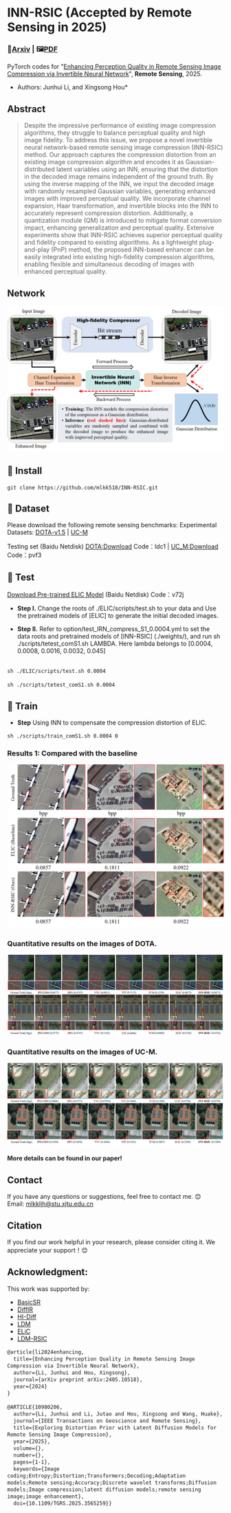 
# INN-RSIC (Accepted by Remote Sensing in 2025)
### 📖[**Arxiv**](https://arxiv.org/abs/2405.10518) | 🖼️[**PDF**](/figs/INN-RSIC.pdf)

PyTorch codes for "[Enhancing Perception Quality in Remote Sensing Image Compression via Invertible Neural Network](https://arxiv.org/abs/2405.10518)", **Remote Sensing**, 2025.

- Authors: Junhui Li, and Xingsong Hou* <br>


## Abstract
> Despite the impressive performance of existing image compression algorithms,
they struggle to balance perceptual quality and high image fidelity. To address this issue,
we propose a novel invertible neural network-based remote sensing image compression
(INN-RSIC) method. Our approach captures the compression distortion from an existing
image compression algorithm and encodes it as Gaussian-distributed latent variables
using an INN, ensuring that the distortion in the decoded image remains independent
of the ground truth. By using the inverse mapping of the INN, we input the decoded
image with randomly resampled Gaussian variables, generating enhanced images with
improved perceptual quality. We incorporate channel expansion, Haar transformation, and
invertible blocks into the INN to accurately represent compression distortion. Additionally,
a quantization module (QM) is introduced to mitigate format conversion impact, enhancing
generalization and perceptual quality. Extensive experiments show that INN-RSIC achieves
superior perceptual quality and fidelity compared to existing algorithms. As a lightweight
plug-and-play (PnP) method, the proposed INN-based enhancer can be easily integrated
into existing high-fidelity compression algorithms, enabling flexible and simultaneous
decoding of images with enhanced perceptual quality.

## Network
![image](/figs/Graphical_Abstract.png)
 
## 🧩 Install
```
git clone https://github.com/mlkk518/INN-RSIC.git
```


## 🎁 Dataset
Please download the following remote sensing benchmarks:
Experimental Datasets:
  [DOTA-v1.5](https://captain-whu.github.io/DOTA/dataset.html) | [UC-M](http://weegee.vision.ucmerced.edu/datasets/landuse.html) 

Testing set  (Baidu Netdisk) [DOTA:Download](https://pan.baidu.com/s/1R52rO-gxZH1jG-amwUCO-g) Code：ldc1 | [UC_M:Download](https://pan.baidu.com/s/1KJAy2cPVnj6VfqrlR5XPCg)  Code：pvf3 


## 🧩 Test
[Download Pre-trained ELIC Model](https://pan.baidu.com/s/1OsPSjPp34RHasHi9YM5rHg) (Baidu Netdisk) Code：v72j
- **Step I.**  Change the roots of ./ELIC/scripts/test.sh to your data and Use the pretrained models of [ELIC] to generate the initial decoded images.

- **Step II.**  Refer to option/test_IRN_compress_S1_0.0004.yml to set the data roots and pretrained models of [INN-RSIC] (./weights/), and run sh ./scripts/tetest_comS1.sh LAMBDA. Here lambda belongs to [0.0004, 0.0008, 0.0016, 0.0032,  0.045] 

```

sh ./ELIC/scripts/test.sh 0.0004 

sh ./scripts/tetest_comS1.sh 0.0004 
```

## 🧩 Train
- **Step**  Using INN to compensate the compression distortion of ELIC.   
```
sh ./scripts/train_comS1.sh 0.0004 0

```

### Results 1: Compared with the baseline
 ![image](/figs/Com_base_UC.png)
 
### Quantitative results  on the images of DOTA.
 ![image](/figs/visua_low_bits_DOTA.png)

### Quantitative results  on the images of UC-M.
 ![image](/figs/visua_high_bits_UC.png)
 
#### More details can be found in our paper!

## Contact
If you have any questions or suggestions, feel free to contact me. 😊  
Email: mlkkljh@stu.xjtu.edu.cn



## Citation
If you find our work helpful in your research, please consider citing it. We appreciate your support！😊


## Acknowledgment: 

This work was supported by:  
- [BasicSR](https://github.com/xinntao/BasicSR)
- [DiffIR](https://github.com/Zj-BinXia/DiffIR)
- [HI-Diff](https://github.com/zhengchen1999/HI-Diff)
- [LDM](https://github.com/CompVis/latent-diffusion)
- [ELiC](https://github.com/VincentChandelier/ELiC-ReImplemetation)
- [LDM-RSIC](https://github.com/mlkk518/LDM-RSIC)



```
@article{li2024enhancing,
  title={Enhancing Perception Quality in Remote Sensing Image Compression via Invertible Neural Network},
  author={Li, Junhui and Hou, Xingsong},
  journal={arXiv preprint arXiv:2405.10518},
  year={2024}
}

@ARTICLE{10980206,
  author={Li, Junhui and Li, Jutao and Hou, Xingsong and Wang, Huake},
  journal={IEEE Transactions on Geoscience and Remote Sensing}, 
  title={Exploring Distortion Prior with Latent Diffusion Models for Remote Sensing Image Compression}, 
  year={2025},
  volume={},
  number={},
  pages={1-1},
  keywords={Image coding;Entropy;Distortion;Transformers;Decoding;Adaptation models;Remote sensing;Accuracy;Discrete wavelet transforms;Diffusion models;Image compression;latent diffusion models;remote sensing image;image enhancement},
  doi={10.1109/TGRS.2025.3565259}}

```

